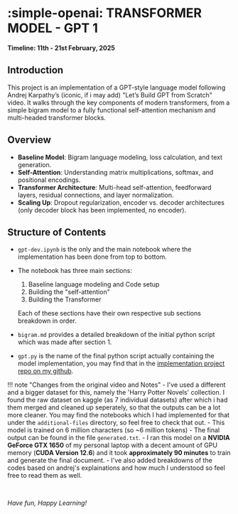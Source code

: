 <!-- ---
hide:
  - navigation
--- -->

# **:simple-openai: TRANSFORMER MODEL - GPT 1**

**Timeline: 11th - 21st February, 2025**

## Introduction

This project is an implementation of a GPT-style language model following Andrej Karpathy’s (iconic, if i may add) "Let’s Build GPT from Scratch" video. It walks through the key components of modern transformers, from a simple bigram model to a fully functional self-attention mechanism and multi-headed transformer blocks.  

## Overview

- **Baseline Model**: Bigram language modeling, loss calculation, and text generation.
- **Self-Attention**: Understanding matrix multiplications, softmax, and positional encodings. 
- **Transformer Architecture**: Multi-head self-attention, feedforward layers, residual connections, and layer normalization.
- **Scaling Up**: Dropout regularization, encoder vs. decoder architectures (only decoder block has been implemented, no encoder).

## Structure of Contents

- `gpt-dev.ipynb` is the only and the main notebook where the implementation has been done from top to bottom.

- The notebook has three main sections: 

    1. Baseline language modeling and Code setup
    2. Building the "self-attention"
    3. Building the Transformer

    Each of these sections have their own respective sub sections breakdown in order.

- `bigram.md` provides a detailed breakdown of the initial python script which was made after section 1. 
- `gpt.py` is the name of the final python script actually containing the model implementation, you may find that in the [implementation project repo on my github](https://github.com/MuzzammilShah/GPT-TransformerModel-1).

!!! note "Changes from the original video and Notes"
    - I've used a different and a bigger dataset for this, namely the 'Harry Potter Novels' collection. I found the raw dataset on kaggle (as 7 individual datasets) after which i had them merged and cleaned up seperately, so that the outputs can be a lot more cleaner. You may find the notebooks which I had implemented for that under the `additional-files` directory, so feel free to check that out.
    - This model is trained on 6 million characters (so ~6 million tokens)
    - The final output can be found in the file `generated.txt`.
    - I ran this model on a **NVIDIA GeForce GTX 1650** of my personal laptop with a decent amount of GPU memory (**CUDA Version 12.6**) and it took **approximately 90 minutes** to train and generate the final document.
    - I've also added breakdowns of the codes based on andrej's explainations and how much I understood so feel free to read them as well.

&nbsp;

*Have fun, Happy Learning!*